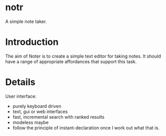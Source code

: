 notr
====

A simple note taker.

Introduction
============

The aim of Noter is to create a simple text editor for taking notes. It should have a range of appropriate affordances that support this task. 

Details
========
User interface:
  * purely keyboard driven
  * text, gui or web interfaces
  * fast, incremental search with ranked results
  * modeless maybe
  * follow the principle of instant-declaration once I work out what that is.
